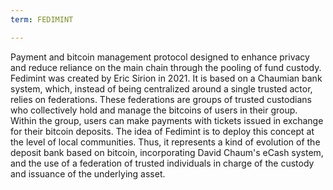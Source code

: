 ```yaml
---
term: FEDIMINT

---
```

Payment and bitcoin management protocol designed to enhance privacy and reduce reliance on the main chain through the pooling of fund custody. Fedimint was created by Eric Sirion in 2021. It is based on a Chaumian bank system, which, instead of being centralized around a single trusted actor, relies on federations. These federations are groups of trusted custodians who collectively hold and manage the bitcoins of users in their group. Within the group, users can make payments with tickets issued in exchange for their bitcoin deposits. The idea of Fedimint is to deploy this concept at the level of local communities. Thus, it represents a kind of evolution of the deposit bank based on bitcoin, incorporating David Chaum's eCash system, and the use of a federation of trusted individuals in charge of the custody and issuance of the underlying asset.